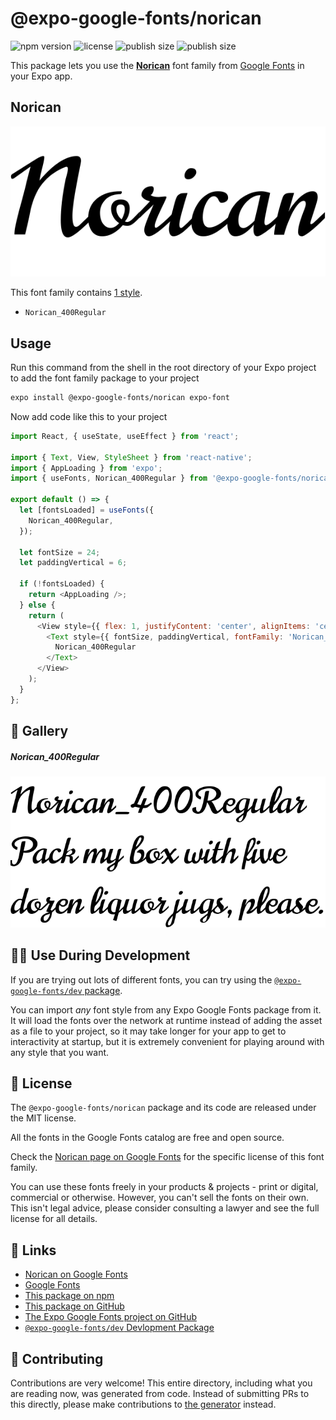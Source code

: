 # @expo-google-fonts/norican

![npm version](https://flat.badgen.net/npm/v/@expo-google-fonts/norican)
![license](https://flat.badgen.net/github/license/expo/google-fonts)
![publish size](https://flat.badgen.net/packagephobia/install/@expo-google-fonts/norican)
![publish size](https://flat.badgen.net/packagephobia/publish/@expo-google-fonts/norican)

This package lets you use the [**Norican**](https://fonts.google.com/specimen/Norican) font family from [Google Fonts](https://fonts.google.com/) in your Expo app.

## Norican

![Norican](./font-family.png)

This font family contains [1 style](#-gallery).

- `Norican_400Regular`

## Usage

Run this command from the shell in the root directory of your Expo project to add the font family package to your project
```sh
expo install @expo-google-fonts/norican expo-font
```

Now add code like this to your project
```js
import React, { useState, useEffect } from 'react';

import { Text, View, StyleSheet } from 'react-native';
import { AppLoading } from 'expo';
import { useFonts, Norican_400Regular } from '@expo-google-fonts/norican';

export default () => {
  let [fontsLoaded] = useFonts({
    Norican_400Regular,
  });

  let fontSize = 24;
  let paddingVertical = 6;

  if (!fontsLoaded) {
    return <AppLoading />;
  } else {
    return (
      <View style={{ flex: 1, justifyContent: 'center', alignItems: 'center' }}>
        <Text style={{ fontSize, paddingVertical, fontFamily: 'Norican_400Regular' }}>
          Norican_400Regular
        </Text>
      </View>
    );
  }
};

```

## 🔡 Gallery

##### Norican_400Regular
![Norican_400Regular](./Norican_400Regular.ttf.png)


## 👩‍💻 Use During Development

If you are trying out lots of different fonts, you can try using the [`@expo-google-fonts/dev` package](https://github.com/expo/google-fonts/tree/master/font-packages/dev#readme).

You can import *any* font style from any Expo Google Fonts package from it. It will load the fonts
over the network at runtime instead of adding the asset as a file to your project, so it may take longer
for your app to get to interactivity at startup, but it is extremely convenient
for playing around with any style that you want.

## 📖 License

The `@expo-google-fonts/norican` package and its code are released under the MIT license.

All the fonts in the Google Fonts catalog are free and open source.

Check the [Norican page on Google Fonts](https://fonts.google.com/specimen/Norican) for the specific license of this font family.

You can use these fonts freely in your products & projects - print or digital, commercial or otherwise. However, you can't sell the fonts on their own. This isn't legal advice, please consider consulting a lawyer and see the full license for all details.

## 🔗 Links

- [Norican on Google Fonts](https://fonts.google.com/specimen/Norican)
- [Google Fonts](https://fonts.google.com/)
- [This package on npm](https://www.npmjs.com/package/@expo-google-fonts/norican)
- [This package on GitHub](https://github.com/expo/google-fonts/tree/master/font-packages/norican)
- [The Expo Google Fonts project on GitHub](https://github.com/expo/google-fonts)
- [`@expo-google-fonts/dev` Devlopment Package](https://github.com/expo/google-fonts/tree/master/font-packages/dev)

## 🤝 Contributing

Contributions are very welcome! This entire directory, including what you are reading now, was generated from code. Instead of submitting PRs to this directly, please make contributions to [the generator](https://github.com/expo/google-fonts/tree/master/packages/generator) instead.
